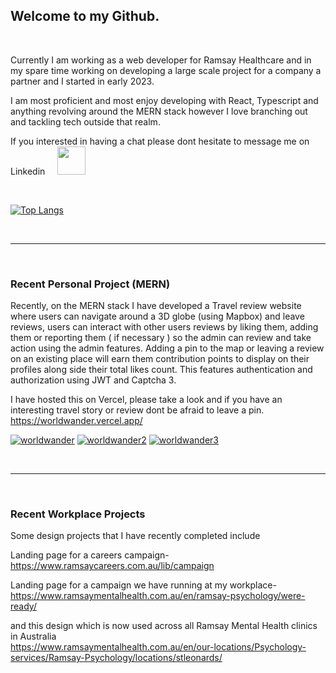 
<h2>Welcome to my Github.</h2> 

<br>

Currently I am working as a web developer for Ramsay Healthcare and in my spare time working on developing a large scale project for a company a partner and I started in early 2023.

I am most proficient and most enjoy developing with React, Typescript and anything revolving around the MERN stack however I love branching out and tackling tech outside that realm.

If you interested in having a chat please dont hesitate to message me on Linkedin &nbsp; &nbsp;
<a href="https://www.linkedin.com/in/brock-phillis-b03912204/"><img src="https://www.addthis.com/dietsite-assets/images/social-buttons/icon_linkedin.svg" style="height:45px; width: 45px"/></a>

<br/>

[![Top Langs](https://github-readme-stats.vercel.app/api/top-langs/?username=brphillis&layout=compact)](https://github.com/anuraghazra/github-readme-stats)

<br>
<hr/>
<br>
<h3>Recent Personal Project (MERN)</h3>

Recently, on the MERN stack I have developed a Travel review website where users can navigate around a 3D globe (using Mapbox) and leave reviews, users can interact with other users reviews by liking them, adding them or reporting them ( if necessary ) so the admin can review and take action using the admin features. 
Adding a pin to the map or leaving a review on an existing place will earn them contribution points to display on their profiles along side their total likes count.
This features authentication and authorization using JWT and Captcha 3.

I have hosted this on Vercel, please take a look and if you have an interesting travel story or review dont be afraid to leave a pin.
https://worldwander.vercel.app/

<a href="https://ibb.co/dmT2Z8D"><img src="https://i.ibb.co/dmT2Z8D/worldwander.png" alt="worldwander" border="0"></a>
<a href="https://ibb.co/qpwXFTG"><img src="https://i.ibb.co/qpwXFTG/worldwander2.png" alt="worldwander2" border="0"></a>
<a href="https://ibb.co/qmrcngx"><img src="https://i.ibb.co/qmrcngx/worldwander3.png" alt="worldwander3" border="0"></a>

<br>
<hr/>
<br>

<h3> Recent Workplace Projects </h3>

Some design projects that I have recently completed include 

Landing page for a careers campaign-
<br/>
https://www.ramsaycareers.com.au/lib/campaign

Landing page for a campaign we have running at my workplace-
<br/>
https://www.ramsaymentalhealth.com.au/en/ramsay-psychology/were-ready/

and this design which is now used across all Ramsay Mental Health clinics in Australia
<br/>
https://www.ramsaymentalhealth.com.au/en/our-locations/Psychology-services/Ramsay-Psychology/locations/stleonards/
